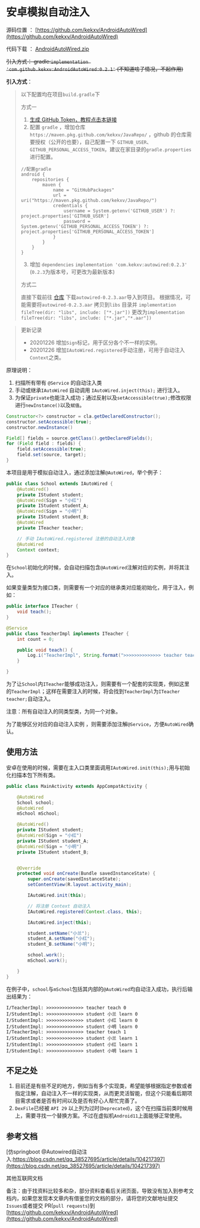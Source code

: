# 安卓模拟自动注入

源码位置 ： [https://github.com/kekxv/AndroidAutoWired](https://github.com/kekxv/AndroidAutoWired)

代码下载 ： [AndroidAutoWired.zip](https://github.com/kekxv/AndroidAutoWired/archive/master.zip)

~~引入方式： gradle:`implementation 'com.github.kekxv:AndroidAutoWired:0.2.1'` (不知道啥子情况，不起作用)~~

**引入方式**：

> 
> 以下配置均在项目`build.gradle`下
>
> 方式一
>
> 1. [生成 GitHub Token，教程点击本链接](https://docs.github.com/en/free-pro-team@latest/github/authenticating-to-github/creating-a-personal-access-token)
> 2. 配置 `gradle` ，增加仓库`https://maven.pkg.github.com/kekxv/JavaRepo/` ，github 的仓库需要授权（公开的也要），自己配置一下 `GITHUB_USER`、`GITHUB_PERSONAL_ACCESS_TOKEN`，建议在家目录的`gradle.properties`进行配置。
> ```
> //配置gradle
> android {
>     repositories {
>         maven {
>             name = "GitHubPackages"
>             url = uri("https://maven.pkg.github.com/kekxv/JavaRepo/")
>             credentials {
>                 username = System.getenv('GITHUB_USER') ?: project.properties['GITHUB_USER']
>                 password = System.getenv('GITHUB_PERSONAL_ACCESS_TOKEN') ?: project.properties['GITHUB_PERSONAL_ACCESS_TOKEN']
>             }
>         }
>     }
> }
> ```
> 3. 增加 `dependencies` `implementation 'com.kekxv:autowired:0.2.3'` (`0.2.3`为版本号，可更改为最新版本)
>
> 方式二
> 
> 直接下载前往 [仓库](https://github.com/kekxv/JavaRepo/packages) 下载`autowired-0.2.3.aar`导入到项目。
> 根据情况，可能需要将`autowired-0.2.3.aar` 拷贝到`libs` 目录并 `implementation fileTree(dir: "libs", include: ["*.jar"])` 更改为`implementation fileTree(dir: "libs", include: ["*.jar","*.aar"])`
>

> 更新记录
> - 20201226 增加`Sign`标记，用于区分各个不一样的实例。
> - 20201226 增加`IAutoWired.registered`手动注册，可用于自动注入`Context`之类。

原理说明：

1. 扫描所有带有 `@Service` 的自动注入类
1. 手动或继承`IAutoWired` 自动调用 `IAutoWired.inject(this);` 进行注入。
1. 为保证`private`也能注入成功；通过反射以及`setAccessible(true);`修改权限进行`newInstance()`以及`赋值`。

```java
Constructor<?> constructor = cla.getDeclaredConstructor();
constructor.setAccessible(true);
constructor.newInstance()
```

```java
Field[] fields = source.getClass().getDeclaredFields();
for (Field field : fields) {
    field.setAccessible(true);
    field.set(source, target);
}
```

本项目是用于模拟自动注入，通过添加注解`@AutoWired`，举个例子：

```java
public class School extends IAutoWired {
    @AutoWired()
    private IStudent student;
    @AutoWired(Sign = "小红")
    private IStudent student_A;
    @AutoWired(Sign = "小明")
    private IStudent student_B;
    @AutoWired
    private ITeacher teacher;

    // 手动 IAutoWired.registered 注册的自动注入对象
    @AutoWired
    Context context;
}
```

在`School`初始化的时候，会自动扫描包含`@AutoWired`注解对应的实例，并将其注入。

如果变量类型为接口类，则需要有一个对应的继承类对应能初始化，用于注入，例如：
```java
public interface ITeacher {
    void teach();
}
```

```java
@Service
public class TeacherImpl implements ITeacher {
    int count = 0;

    public void teach() {
        Log.i("TeacherImpl", String.format(">>>>>>>>>>>>>> teacher teach %d \n", count++));
    }

}
```

为了让`School`内`ITeacher`能够成功注入，则需要有一个配套的实现类，例如这里的`TeacherImpl`；这样在需要注入的时候，将会找到`TeacherImpl`为`ITeacher teacher;`自动注入。

注意：所有自动注入的同类型类，为同一个对象。

为了能够区分对应的自动注入实例 ，则需要添加注解`@Service`，方便`AutoWired`确认。

## 使用方法

安卓在使用的时候，需要在主入口类里面调用`IAutoWired.init(this);`用与初始化扫描本包下所有类。

```java
public class MainActivity extends AppCompatActivity {

    @AutoWired
    School school;
    @AutoWired
    mSchool mSchool;

    @AutoWired()
    private IStudent student;
    @AutoWired(Sign = "小红")
    private IStudent student_A;
    @AutoWired(Sign = "小明")
    private IStudent student_B;


    @Override
    protected void onCreate(Bundle savedInstanceState) {
        super.onCreate(savedInstanceState);
        setContentView(R.layout.activity_main);

        IAutoWired.init(this);

        // 将注册 Context 自动注入
        IAutoWired.registered(Context.class, this);

        IAutoWired.inject(this);

        student.setName("小兰");
        student_A.setName("小红");
        student_B.setName("小明");

        school.work();
        mSchool.work();

    }
}
```

在例子中，`school`与`mSchool`包括其内部的`@AutoWired`均自动注入成功，执行后输出结果为：

```shell
I/TeacherImpl: >>>>>>>>>>>>>> teacher teach 0
I/StudentImpl: >>>>>>>>>>>>>> student 小兰 learn 0
I/StudentImpl: >>>>>>>>>>>>>> student 小红 learn 0
I/StudentImpl: >>>>>>>>>>>>>> student 小明 learn 0
I/TeacherImpl: >>>>>>>>>>>>>> teacher teach 1
I/StudentImpl: >>>>>>>>>>>>>> student 小兰 learn 1
I/StudentImpl: >>>>>>>>>>>>>> student 小红 learn 1
I/StudentImpl: >>>>>>>>>>>>>> student 小明 learn 1
```

## 不足之处

1. 目前还是有些不足的地方，例如当有多个实现类，希望能够根据指定参数或者指定注解，自动注入不一样的实现类，从而更灵活智能，但这个只能看后期项目需求或者是否有时间以及是否有好心人帮忙完善了。
1. `DexFile`已经被 `API 29` 以上列为过时(`Deprecated`)，这个在扫描当前类时候用上，需要寻找一个替换方案。不过在虚拟机`Android11`上面能够正常使用。


## 参考文档

[仿springboot @Autowired自动注入:https://blog.csdn.net/qq_38527695/article/details/104217397](https://blog.csdn.net/qq_38527695/article/details/104217397)

其他互联网文档

备注：由于找资料比较多和杂，部分资料查看后关闭页面，导致没有加入到参考文档内，如果您发现本文章内有借鉴您的文档的部分，请将您的文献地址提交`Issues`或者提交 PR(`pull requests`)到[https://github.com/kekxv/AndroidAutoWired](https://github.com/kekxv/AndroidAutoWired)


